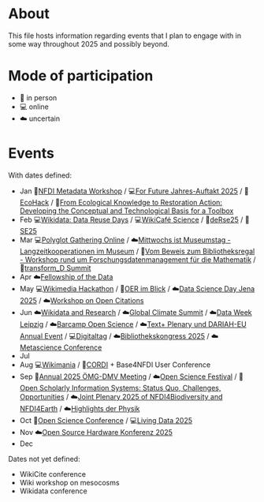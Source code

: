 # About

This file hosts information regarding events that I plan to engage with in some way throughout 2025 and possibly beyond.

# Mode of participation

- 🙋 in person
- 💻 online
- ☁️ uncertain

# Events

With dates defined:
  - Jan 🙋[NFDI Metadata Workshop](https://www.nfdi.de/workshop-metadata-2025/) / 💻[For Future Jahres-Auftakt 2025](https://www.for-future-buendnis.de/programm-2025/) / 🙋[EcoHack](https://www.uni-bielefeld.de/einrichtungen/zif/events/#/event/8023) / 🙋[From Ecological Knowledge to Restoration Action: Developing the Conceptual and Technological Basis for a Toolbox](https://www.uni-bielefeld.de/einrichtungen/zif/events/#/event/7878)
  - Feb 💻[Wikidata: Data Reuse Days](https://www.wikidata.org/wiki/Event:Data_Reuse_Days_2025) / 💻[WikiCafé Science](https://fr.wikipedia.org/wiki/Projet:Wikifier_la_science/WikiCaf%C3%A9s) / 🙋[deRse25](https://events.hifis.net/event/1741/) / 🙋[SE25](https://se2025.sdq.kastel.kit.edu/)
  - Mar 💻[Polyglot Gathering Online](https://www.polyglotgathering.com/2025/de/online/) / ☁️[Mittwochs ist Museumstag - Langzeitkooperationen im Museum](https://www.kiekeberg-museum.de/das-sind-wir/forschung/tagungen/) / 🙋[Vom Beweis zum Bibliotheksregal - Workshop rund um Forschungsdatenmanagement für die Mathematik](https://www.mis.mpg.de/events/series/vom-beweis-zum-bibliotheksregal-workshop-rund-um-forschungsdatenmanagement-fuer-die-mathematik) / 🙋[transform_D Summit](https://www.deutsche-stiftung-engagement-und-ehrenamt.de/d-s-e-e-de-summit/)
  - Apr ☁️[Fellowship of the Data](https://indico.leibniz-fli.de/event/10/)
  - May 💻[Wikimedia Hackathon](https://www.mediawiki.org/wiki/Wikimedia_Hackathon_2025) / 🙋[OER im Blick](https://www.oer-strategie.de/konferenz/) / ☁️[Data Science Day Jena 2025](https://indico.rz.uni-jena.de/event/206/)   / ☁️[Workshop on Open Citations](https://workshop-oc.github.io/)
  - Jun ☁️[Wikidata and Research](https://meta.wikimedia.org/wiki/Wikidata_and_research) / ☁️[Global Climate Summit](https://www.climate.ox.ac.uk/globalclimatesummit) / ☁️[Data Week Leipzig](https://www.dataweek.de/) / ☁️[Barcamp Open Science](https://www.barcamp-open-science.eu/) / ☁️[Text+ Plenary und DARIAH-EU Annual Event](https://text-plus.org/en/aktuelles/aktuelle-infos/posts/2024-11-plenary-2025/) / 💻[Digitaltag](https://digitaltag.eu/digitaltag) / ☁️[Bibliothekskongress 2025](https://2025.bid-kongress.de/) / ☁️[Metascience Conference](https://metascience.info/)
  - Jul 
  - Aug 💻[Wikimania](https://wikimania.wikimedia.org/wiki/2025:Wikimania) / 🙋[CORDI](https://www.nfdi.de/cordi-2025/) + Base4NFDI User Conference
  - Sep 🙋[Annual 2025 ÖMG-DMV Meeting](https://www.jku.at/en/faculty-of-engineering-natural-sciences/organization/subject-areas/mathematics/oemg-dmv-2025/) / ☁️[Open Science Festival](https://osfestival2025.univie.ac.at/) / 🙋[Open Scholarly Information Systems: Status Quo, Challenges, Opportunities](https://www.dagstuhl.de/en/seminars/seminar-calendar/seminar-details/25381) / ☁️[Joint Plenary 2025 of NFDI4Biodiversity and NFDI4Earth](https://www.nfdi4biodiversity.org/de/events/joint-plenary-2025/) / ☁️[Highlights der Physik](https://www.highlights-physik.de/)
  - Oct 🙋[Open Science Conference](https://www.open-science-conference.eu/) / 💻[Living Data 2025](https://livingdata2025.com/)
  - Nov ☁️[Open Source Hardware Konferenz 2025](https://www.oshop-network.de/konferenz-2025/)
  - Dec

Dates not yet defined:
- WikiCite conference
- Wiki workshop on mesocosms
- Wikidata conference
 
